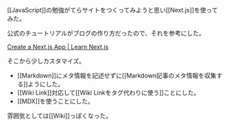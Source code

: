 [[JavaScript]]の勉強がてらサイトをつくってみようと思い[[Next.js]]を使ってみた。

公式のチュートリアルがブログの作り方だったので、それを参考にした。

[Create a Next.js App | Learn Next.js](https://nextjs.org/learn/basics/create-nextjs-app?utm_source=next-site&utm_medium=homepage-cta&utm_campaign=next-website)

そこから少しカスタマイズ。

- [[Markdown]]にメタ情報を記述せずに[[Markdown記事のメタ情報を収集する]]ようにした。
- [[Wiki Link]]対応して[[Wiki Linkをタグ代わりに使う]]ことにした。
- [[MDX]]を使うことにした。

雰囲気としては[[Wiki]]っぽくなった。
